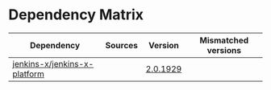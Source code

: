 # Dependency Matrix

Dependency | Sources | Version | Mismatched versions
---------- | ------- | ------- | -------------------
[jenkins-x/jenkins-x-platform](https://github.com/jenkins-x/jenkins-x-platform) |  | [2.0.1929](https://github.com/jenkins-x/jenkins-x-platform/releases/tag/v2.0.1929) | 
